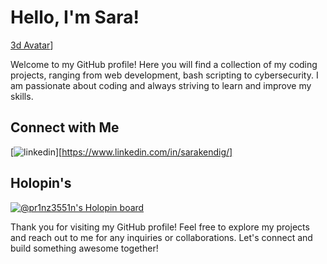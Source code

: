 # Hello, I'm Sara!

[3d Avatar]([https://holopin.io/api/user/board?user=pr1nz3551n](https://readyplayer.me/gallery/6440547c2f3f9b83bb94c844-Wkxuz9png))]


Welcome to my GitHub profile! Here you will find a collection of my coding projects, ranging from web development, bash scripting to cybersecurity. I am passionate about coding and always striving to learn and improve my skills.

## Connect with Me

[![linkedin](https://github.com/shikhar1020jais1/Git-Social/blob/master/Icons/LinkedIn.png (LinkedIn))][https://www.linkedin.com/in/sarakendig/]



## Holopin's
[![@pr1nz3551n's Holopin board](https://holopin.io/api/user/board?user=pr1nz3551n)](https://holopin.io/@pr1nz3551n)


Thank you for visiting my GitHub profile! Feel free to explore my projects and reach out to me for any inquiries or collaborations. Let's connect and build something awesome together!
